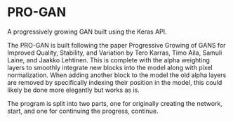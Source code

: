# PRO-GAN
A progressively growing GAN built using the Keras API.

The PRO-GAN is built following the paper Progressive Growing of GANS for Improved Quality, Stability, and Variation by Tero Karras, Timo Aila, Samuli Laine, and Jaakko Lehtinen. This is complete with the alpha weighting layers to smoothly integrate new blocks into the model along with pixel normalization. When adding another block to the model the old alpha layers are removed by specifically indexing their position in the model, this could likely be done more elegantly but works as is.

The program is split into two parts, one for originally creating the network, start, and one for continuing the progress, continue.
